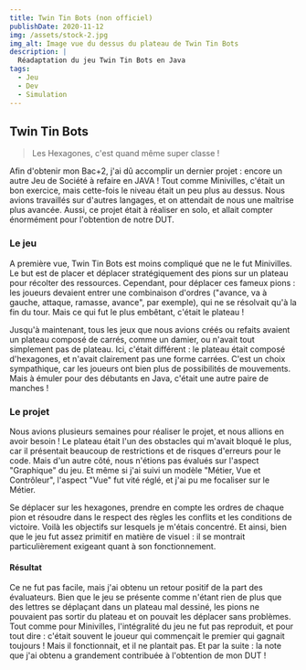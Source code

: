 ```yaml
---
title: Twin Tin Bots (non officiel)
publishDate: 2020-11-12
img: /assets/stock-2.jpg
img_alt: Image vue du dessus du plateau de Twin Tin Bots
description: |
  Réadaptation du jeu Twin Tin Bots en Java
tags:
  - Jeu
  - Dev
  - Simulation
---
```


## Twin Tin Bots

> Les Hexagones, c'est quand même super classe !

Afin d'obtenir mon Bac+2, j'ai dû accomplir un dernier projet : encore un autre Jeu de Société à refaire en JAVA ! Tout comme Minivilles, c'était un bon exercice, mais cette-fois le niveau était un peu plus au dessus. Nous avions travaillés sur d'autres langages, et on attendait de nous une maîtrise plus avancée. Aussi, ce projet était à réaliser en solo, et allait compter énormément pour l'obtention de notre DUT.

### Le jeu

A première vue, Twin Tin Bots est moins compliqué que ne le fut Minivilles. Le but est de placer et déplacer stratégiquement des pions sur un plateau pour récolter des ressources. Cependant, pour déplacer ces fameux pions : les joueurs devaient entrer une combinaison d'ordres ("avance, va à gauche, attaque, ramasse, avance", par exemple), qui ne se résolvait qu'à la fin du tour. Mais ce qui fut le plus embêtant, c'était le plateau ! 

Jusqu'à maintenant, tous les jeux que nous avions créés ou refaits avaient un plateau composé de carrés, comme un damier, ou n'avait tout simplement pas de plateau. Ici, c'était différent : le plateau était composé d'hexagones, et n'avait clairement pas une forme carrées. C'est un choix sympathique, car les joueurs ont bien plus de possibilités de mouvements. Mais à émuler pour des débutants en Java, c'était une autre paire de manches !

### Le projet

Nous avions plusieurs semaines pour réaliser le projet, et nous allions en avoir besoin ! Le plateau était l'un des obstacles qui m'avait bloqué le plus, car il présentait beaucoup de restrictions et de risques d'erreurs pour le code. Mais d'un autre côté, nous n'étions pas évalués sur l'aspect "Graphique" du jeu. Et même si j'ai suivi un modèle "Métier, Vue et Contrôleur", l'aspect "Vue" fut vité réglé, et j'ai pu me focaliser sur le Métier.

Se déplacer sur les hexagones, prendre en compte les ordres de chaque pion et résoudre dans le respect des règles les conflits et les conditions de victoire. Voilà les objectifs sur lesquels je m'étais concentré. Et ainsi, bien que le jeu fut assez primitif en matière de visuel : il se montrait particulièrement exigeant quant à son fonctionnement.

#### Résultat

Ce ne fut pas facile, mais j'ai obtenu un retour positif de la part des évaluateurs. Bien que le jeu se présente comme n'étant rien de plus que des lettres se déplaçant dans un plateau mal dessiné, les pions ne pouvaient pas sortir du plateau et on pouvait les déplacer sans problèmes. Tout comme pour Minivilles, l'intégralité du jeu ne fut pas reproduit, et pour tout dire : c'était souvent le joueur qui commençait le premier qui gagnait toujours ! Mais il fonctionnait, et il ne plantait pas. Et par la suite : la note que j'ai obtenu
a grandement contribuée à l'obtention de mon DUT !
